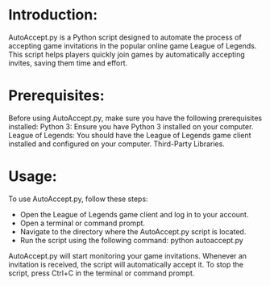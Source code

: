 # Introduction:
AutoAccept.py is a Python script designed to automate the process of accepting game invitations in the popular online game League of Legends.
This script helps players quickly join games by automatically accepting invites, saving them time and effort.

# Prerequisites:
Before using AutoAccept.py, make sure you have the following prerequisites installed:
Python 3: Ensure you have Python 3 installed on your computer.
League of Legends: You should have the League of Legends game client installed and configured on your computer.
Third-Party Libraries.

# Usage:
To use AutoAccept.py, follow these steps:
 - Open the League of Legends game client and log in to your account.
 - Open a terminal or command prompt.
 - Navigate to the directory where the AutoAccept.py script is located.
 - Run the script using the following command:
    python autoaccept.py
    
AutoAccept.py will start monitoring your game invitations. Whenever an invitation is received, the script will automatically accept it.
To stop the script, press Ctrl+C in the terminal or command prompt.
